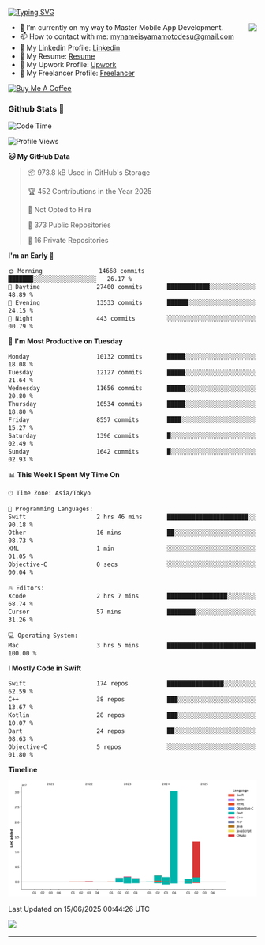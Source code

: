 
[![Typing SVG](https://readme-typing-svg.demolab.com/?lines=Thank+You+For+Visiting!!;You+Are+Welcome✨;I+am+Kyo+Yamamoto;Mobile+Developer)](https://git.io/typing-svg)
<p>
<img align="right" src="https://media.giphy.com/media/26ufdb3cYKwbRtYVW/giphy.gif" style="max-width:100%;" height="150px">

- 🌱 I’m currently on my way to Master Mobile App Development.
- 📫 How to contact with me: mynameisyamamotodesu@gmail.com
- 🔗 My Linkedin Profile: [Linkedin](https://www.linkedin.com/in/kyo-yamamoto-a2ab50239)
- 🔗 My Resume: [Resume](https://www.kickresume.com/cv/rNok4e/)
- 🔗 My Upwork Profile: [Upwork](https://www.upwork.com/freelancers/~01aa9115102bb4af25)
- 🔗 My Freelancer Profile: [Freelancer](https://www.freelancer.com/u/yamamotodesu)

<a href="https://www.buymeacoffee.com/kyoyamamoto" target="_blank"><img src="https://cdn.buymeacoffee.com/buttons/default-orange.png" alt="Buy Me A Coffee" height="41" width="174"></a>

### Github Stats 🥇 
<!--START_SECTION:waka-->
![Code Time](http://img.shields.io/badge/Code%20Time-1%2C125%20hrs%2012%20mins-blue)

![Profile Views](http://img.shields.io/badge/Profile%20Views-0-blue)

**🐱 My GitHub Data** 

> 📦 973.8 kB Used in GitHub's Storage 
 > 
> 🏆 452 Contributions in the Year 2025
 > 
> 🚫 Not Opted to Hire
 > 
> 📜 373 Public Repositories 
 > 
> 🔑 16 Private Repositories 
 > 
**I'm an Early 🐤** 

```text
🌞 Morning                14668 commits       ███████░░░░░░░░░░░░░░░░░░   26.17 % 
🌆 Daytime                27400 commits       ████████████░░░░░░░░░░░░░   48.89 % 
🌃 Evening                13533 commits       ██████░░░░░░░░░░░░░░░░░░░   24.15 % 
🌙 Night                  443 commits         ░░░░░░░░░░░░░░░░░░░░░░░░░   00.79 % 
```
📅 **I'm Most Productive on Tuesday** 

```text
Monday                   10132 commits       █████░░░░░░░░░░░░░░░░░░░░   18.08 % 
Tuesday                  12127 commits       █████░░░░░░░░░░░░░░░░░░░░   21.64 % 
Wednesday                11656 commits       █████░░░░░░░░░░░░░░░░░░░░   20.80 % 
Thursday                 10534 commits       █████░░░░░░░░░░░░░░░░░░░░   18.80 % 
Friday                   8557 commits        ████░░░░░░░░░░░░░░░░░░░░░   15.27 % 
Saturday                 1396 commits        █░░░░░░░░░░░░░░░░░░░░░░░░   02.49 % 
Sunday                   1642 commits        █░░░░░░░░░░░░░░░░░░░░░░░░   02.93 % 
```


📊 **This Week I Spent My Time On** 

```text
🕑︎ Time Zone: Asia/Tokyo

💬 Programming Languages: 
Swift                    2 hrs 46 mins       ███████████████████████░░   90.18 % 
Other                    16 mins             ██░░░░░░░░░░░░░░░░░░░░░░░   08.73 % 
XML                      1 min               ░░░░░░░░░░░░░░░░░░░░░░░░░   01.05 % 
Objective-C              0 secs              ░░░░░░░░░░░░░░░░░░░░░░░░░   00.04 % 

🔥 Editors: 
Xcode                    2 hrs 7 mins        █████████████████░░░░░░░░   68.74 % 
Cursor                   57 mins             ████████░░░░░░░░░░░░░░░░░   31.26 % 

💻 Operating System: 
Mac                      3 hrs 5 mins        █████████████████████████   100.00 % 
```

**I Mostly Code in Swift** 

```text
Swift                    174 repos           ████████████████░░░░░░░░░   62.59 % 
C++                      38 repos            ███░░░░░░░░░░░░░░░░░░░░░░   13.67 % 
Kotlin                   28 repos            ███░░░░░░░░░░░░░░░░░░░░░░   10.07 % 
Dart                     24 repos            ██░░░░░░░░░░░░░░░░░░░░░░░   08.63 % 
Objective-C              5 repos             ░░░░░░░░░░░░░░░░░░░░░░░░░   01.80 % 
```



**Timeline**

![Lines of Code chart](https://raw.githubusercontent.com/YamamotoDesu/YamamotoDesu/main/assets/bar_graph.png)


 Last Updated on 15/06/2025 00:44:26 UTC
<!--END_SECTION:waka-->

![](https://github-profile-summary-cards.vercel.app/api/cards/profile-details?username=YamamotoDesu&theme=vue)

----
